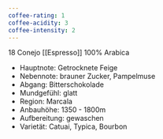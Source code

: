 ```yaml
---
coffee-rating: 1
coffee-acidity: 3
coffee-intensity: 2
---
```

18 Conejo [[Espresso]]
100% Arabica

- Hauptnote: Getrocknete Feige
- Nebennote: brauner Zucker, Pampelmuse
- Abgang: Bitterschokolade
- Mundgefühl: glatt
- Region: Marcala
- Anbauhöhe: 1350 - 1800m
- Aufbereitung: gewaschen
- Varietät: Catuai, Typica, Bourbon

